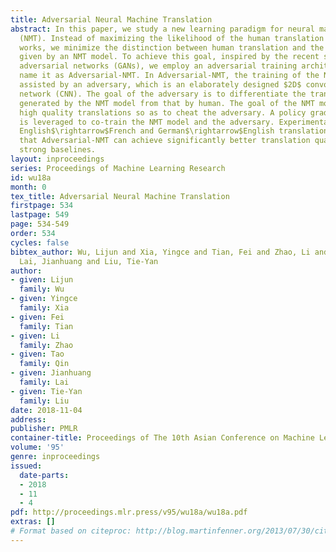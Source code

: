 ```yaml
---
title: Adversarial Neural Machine Translation
abstract: In this paper, we study a new learning paradigm for neural machine translation
  (NMT). Instead of maximizing the likelihood of the human translation as in previous
  works, we minimize the distinction between human translation and the translation
  given by an NMT model. To achieve this goal, inspired by the recent success of generative
  adversarial networks (GANs), we employ an adversarial training architecture and
  name it as Adversarial-NMT. In Adversarial-NMT, the training of the NMT model is
  assisted by an adversary, which is an elaborately designed $2D$ convolutional neural
  network (CNN). The goal of the adversary is to differentiate the translation result
  generated by the NMT model from that by human. The goal of the NMT model is to produce
  high quality translations so as to cheat the adversary. A policy gradient method
  is leveraged to co-train the NMT model and the adversary. Experimental results on
  English$\rightarrow$French and German$\rightarrow$English translation tasks show
  that Adversarial-NMT can achieve significantly better translation quality than several
  strong baselines.
layout: inproceedings
series: Proceedings of Machine Learning Research
id: wu18a
month: 0
tex_title: Adversarial Neural Machine Translation
firstpage: 534
lastpage: 549
page: 534-549
order: 534
cycles: false
bibtex_author: Wu, Lijun and Xia, Yingce and Tian, Fei and Zhao, Li and Qin, Tao and
  Lai, Jianhuang and Liu, Tie-Yan
author:
- given: Lijun
  family: Wu
- given: Yingce
  family: Xia
- given: Fei
  family: Tian
- given: Li
  family: Zhao
- given: Tao
  family: Qin
- given: Jianhuang
  family: Lai
- given: Tie-Yan
  family: Liu
date: 2018-11-04
address: 
publisher: PMLR
container-title: Proceedings of The 10th Asian Conference on Machine Learning
volume: '95'
genre: inproceedings
issued:
  date-parts:
  - 2018
  - 11
  - 4
pdf: http://proceedings.mlr.press/v95/wu18a/wu18a.pdf
extras: []
# Format based on citeproc: http://blog.martinfenner.org/2013/07/30/citeproc-yaml-for-bibliographies/
---
```


